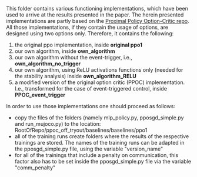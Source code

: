 This folder contains various functioning implementations, which have been used to arrive at the results presented in the paper. The herein presented implementations are partly based on the [Proximal Policy Option-Critic repo](https://github.com/mklissa/PPOC). All those implementations, if they contain the usage of options, are designed using two options only. Therefore, it contains the following:
1. the original ppo implementation, inside **original ppo1** 
1. our own algorithm, inside **own_algorithm**
1. our own algorithm without the event-trigger, i.e., **own_algorithm_no_trigger**
1. our own algorithm, using ReLU activations functions only (needed for the stability analysis) inside **own_algorithm_RELU**
1. a modified version of the original option critic (PPOC) implementation. I.e., transformed for the case of event-triggered control, inside **PPOC_event_trigger** 

In order to use those implementations one should proceed as follows:
* copy the files of the folders (namely mlp_policy.py, pposgd_simple.py and run_mujoco.py) to the location: RootOfRepo/ppoc_off_tryout/baselines/baselines/ppo1
* all of the training runs create folders where the results of the respective trainings are stored. The names of the training runs can be adapted in the pposgd_simple.py file, using the variable "version_name"
* for all of the trainings that include a penalty on communication, this factor also has to be set inside the pposgd_simple.py file via the variable "comm_penalty"
